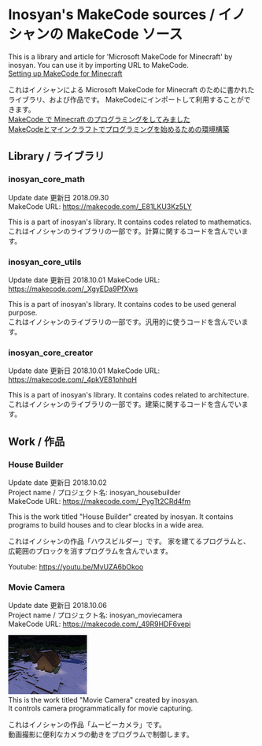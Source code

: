 # Inosyan's MakeCode sources / イノシャンの MakeCode ソース

This is a library and article for 'Microsoft MakeCode for Minecraft' by inosyan. You can use it by importing URL to MakeCode.  
[Setting up MakeCode for Minecraft](https://minecraft.makecode.com/setup)  

これはイノシャンによる Microsoft MakeCode for Minecraft のために書かれたライブラリ、および作品です。 MakeCodeにインポートして利用することができます。  
[MakeCode で Minecraft のプログラミングをしてみました](http://inosyan.hateblo.jp/entry/2018/09/20/005901)  
[MakeCodeとマインクラフトでプログラミングを始めるための環境構築](http://inosyan.hateblo.jp/entry/2018/09/22/180011)  

## Library / ライブラリ
### inosyan_core_math
Update date 更新日 2018.09.30  
MakeCode URL: https://makecode.com/_E81LKU3Kz5LY

This is a part of inosyan's library. It contains codes related to mathematics.  
これはイノシャンのライブラリの一部です。計算に関するコードを含んでいます。  

### inosyan_core_utils
Update date 更新日 2018.10.01
MakeCode URL: https://makecode.com/_XgyEDa9PfXws

This is a part of inosyan's library. It contains codes to be used general purpose.  
これはイノシャンのライブラリの一部です。汎用的に使うコードを含んでいます。  

### inosyan_core_creator
Update date 更新日 2018.10.01
MakeCode URL: https://makecode.com/_4pkVE81phhqH

This is a part of inosyan's library. It contains codes related to architecture.  
これはイノシャンのライブラリの一部です。建築に関するコードを含んでいます。  

## Work / 作品
### House Builder
Update date 更新日 2018.10.02  
Project name / プロジェクト名: inosyan_housebuilder  
MakeCode URL: https://makecode.com/_PygTt2CRd4fm

This is the work titled "House Builder" created by inosyan.
It contains programs to build houses and to clear blocks in a wide area.

これはイノシャンの作品「ハウスビルダー」です。
家を建てるプログラムと、広範囲のブロックを消すプログラムを含んでいます。

Youtube: https://youtu.be/MyUZA6bOkoo  

### Movie Camera
Update date 更新日 2018.10.06  
Project name / プロジェクト名: inosyan_moviecamera  
MakeCode URL: https://makecode.com/_49R9HDF6vepi  

![](img/moviecamera/orbit.gif)  
This is the work titled "Movie Camera" created by inosyan.  
It controls camera programmatically for movie capturing.

これはイノシャンの作品「ムービーカメラ」です。  
動画撮影に便利なカメラの動きをプログラムで制御します。


